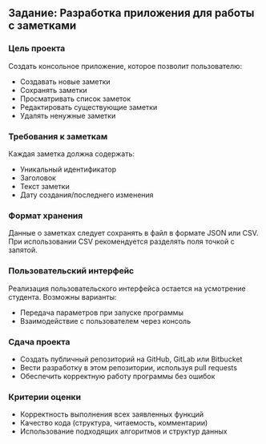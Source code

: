 ## Задание: Разработка приложения для работы с заметками

### Цель проекта
Создать консольное приложение, которое позволит пользователю:
* Создавать новые заметки
* Сохранять заметки
* Просматривать список заметок
* Редактировать существующие заметки
* Удалять ненужные заметки

### Требования к заметкам
Каждая заметка должна содержать:
* Уникальный идентификатор
* Заголовок
* Текст заметки
* Дату создания/последнего изменения

### Формат хранения
Данные о заметках следует сохранять в файл в формате JSON или CSV. При использовании CSV рекомендуется разделять поля точкой с запятой.

### Пользовательский интерфейс
Реализация пользовательского интерфейса остается на усмотрение студента. Возможны варианты:
* Передача параметров при запуске программы
* Взаимодействие с пользователем через консоль

### Сдача проекта
* Создать публичный репозиторий на GitHub, GitLab или Bitbucket
* Вести разработку в этом репозитории, используя pull requests
* Обеспечить корректную работу программы без ошибок

### Критерии оценки
* Корректность выполнения всех заявленных функций
* Качество кода (структура, читаемость, комментарии)
* Использование подходящих алгоритмов и структур данных

